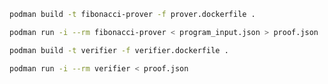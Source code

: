 ```bash
podman build -t fibonacci-prover -f prover.dockerfile .
```

```bash
podman run -i --rm fibonacci-prover < program_input.json > proof.json
```

```bash
podman build -t verifier -f verifier.dockerfile .
```

```bash
podman run -i --rm verifier < proof.json
```
